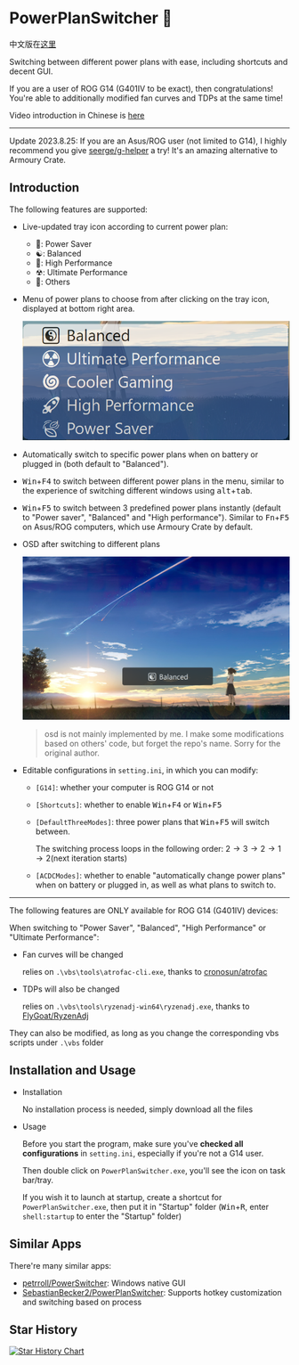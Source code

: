 ﻿# PowerPlanSwitcher 🔋
中文版在[这里](README_cn.md)

Switching between different power plans with ease, including shortcuts and decent GUI.

If you are a user of ROG G14 (G401IV to be exact), then congratulations! You're able to additionally modified fan curves and TDPs at the same time!

Video introduction in Chinese is [here](https://www.bilibili.com/video/BV17N4y1c73i)

---

Update 2023.8.25: If you are an Asus/ROG user (not limited to G14), I highly recommend you give [seerge/g-helper](https://github.com/seerge/g-helper) a try! It's an amazing alternative to Armoury Crate. 


## Introduction

The following features are supported:

- Live-updated tray icon according to current power plan:
    - 🍃: Power Saver
    - ☯️: Balanced
    - 🚀: High Performance
    - ☢: Ultimate Performance
    - 🔋: Others
- Menu of power plans to choose from after clicking on the tray icon, displayed at bottom right area.

    ![](https://raw.githubusercontent.com/Ladbaby/PowerPlanSwitcher/master/image/2022-08-07-20-17-49.png)
- Automatically switch to specific power plans when on battery or plugged in (both default to "Balanced").
- <kbd>Win</kbd>+<kbd>F4</kbd> to switch between different power plans in the menu, similar to the experience of switching different windows using <kbd>alt</kbd>+<kbd>tab</kbd>.
- <kbd>Win</kbd>+<kbd>F5</kbd> to switch between 3 predefined power plans instantly (default to "Power saver", "Balanced" and "High performance"). Similar to <kbd>Fn</kbd>+<kbd>F5</kbd> on Asus/ROG computers, which use Armoury Crate by default.
- OSD after switching to different plans

    ![](https://raw.githubusercontent.com/Ladbaby/PowerPlanSwitcher/master/image/Screenshot%20(21).png)

    > osd is not mainly implemented by me. I make some modifications based on others' code, but forget the repo's name. Sorry for the original author.
- Editable configurations in `setting.ini`, in which you can modify:
    - `[G14]`: whether your computer is ROG G14 or not
    - `[Shortcuts]`: whether to enable <kbd>Win</kbd>+<kbd>F4</kbd> or <kbd>Win</kbd>+<kbd>F5</kbd>
    - `[DefaultThreeModes]`: three power plans that <kbd>Win</kbd>+<kbd>F5</kbd> will switch between. 

        The switching process loops in the following order: $2\rightarrow3\rightarrow2\rightarrow1\rightarrow2(\text{next iteration starts})$
    - `[ACDCModes]`: whether to enable "automatically change power plans" when on battery or plugged in, as well as what plans to switch to.

---

The following features are ONLY available for ROG G14 (G401IV) devices:

When switching to "Power Saver", "Balanced", "High Performance" or "Ultimate Performance":
- Fan curves will be changed

    relies on `.\vbs\tools\atrofac-cli.exe`, thanks to [cronosun/atrofac](https://github.com/cronosun/atrofac)
- TDPs will also be changed

    relies on `.\vbs\tools\ryzenadj-win64\ryzenadj.exe`, thanks to [FlyGoat/RyzenAdj](https://github.com/FlyGoat/RyzenAdj)

They can also be modified, as long as you change the corresponding vbs scripts under `.\vbs` folder

## Installation and Usage
- Installation

    No installation process is needed, simply download all the files
- Usage

    Before you start the program, make sure you've **checked all configurations** in `setting.ini`, especially if you're not a G14 user.

    Then double click on `PowerPlanSwitcher.exe`, you'll see the icon on task bar/tray.

    If you wish it to launch at startup, create a shortcut for `PowerPlanSwitcher.exe`, then put it in "Startup" folder (<kbd>Win</kbd>+<kbd>R</kbd>, enter `shell:startup` to enter the "Startup" folder)

## Similar Apps

There're many similar apps:

- [petrroll/PowerSwitcher](https://github.com/petrroll/PowerSwitcher): Windows native GUI
- [SebastianBecker2/PowerPlanSwitcher](https://github.com/SebastianBecker2/PowerPlanSwitcher): Supports hotkey customization and switching based on process


## Star History

[![Star History Chart](https://api.star-history.com/svg?repos=Ladbaby/PowerPlanSwitcher&type=Date)](https://star-history.com/#Ladbaby/PowerPlanSwitcher&Date)


